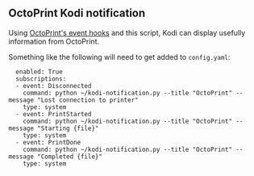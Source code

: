 ## OctoPrint Kodi notification

Using [OctoPrint's event hooks][hook] and this script, Kodi can display
usefully information from OctoPrint.

Something like the following will need to get added to ```config.yaml```:

```events:
  enabled: True
  subscriptions:
  - event: Disconnected
    command: python ~/kodi-notification.py --title "OctoPrint" --message "Lost connection to printer"
    type: system
  - event: PrintStarted
    command: python ~/kodi-notification.py --title "OctoPrint" --message "Starting {file}"
    type: system
  - event: PrintDone
    command: python ~/kodi-notification.py --title "OctoPrint" --message "Completed {file}"
    type: system
```


[hook]: http://docs.octoprint.org/en/master/events/index.html
